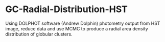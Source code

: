 # GC-Radial-Distribution-HST
Using DOLPHOT software (Andrew Dolphin) photometry output from HST image, reduce data and use MCMC to produce a radial area density distribution of globular clusters.
